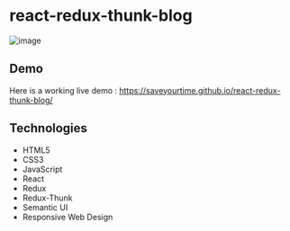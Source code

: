 # react-redux-thunk-blog

![image](https://i.imgur.com/Yy9GclZ.png)

## Demo

Here is a working live demo : https://saveyourtime.github.io/react-redux-thunk-blog/

## Technologies

- HTML5
- CSS3
- JavaScript
- React
- Redux
- Redux-Thunk
- Semantic UI
- Responsive Web Design
